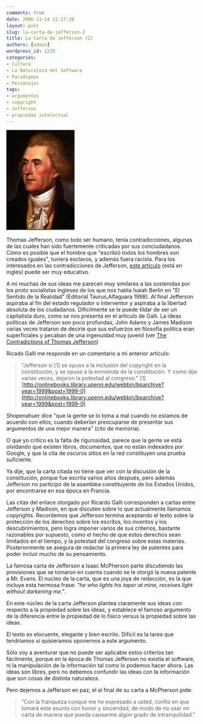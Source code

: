 ```yaml
---
comments: true
date: 2006-11-14 22:17:20
layout: post
slug: la-carta-de-jefferson-2
title: La Carta de Jefferson (2)
authors: [admin]
wordpress_id: 1235
categories:
- Cultura
- La Naturaleza del Software
- Paradigmas
- Personajes
tags:
- argumentos
- copyright
- Jefferson
- propiedad intelectual
---
```


![](180px-Thomas_Jefferson_rev.jpg)

Thomas Jefferson, como todo ser humano, tenía contradicciones, algunas de las cuales han sido fuertemente criticadas por sus conciudadanos. Cómo es posible que el hombre que "escribió todos los hombres son creados iguales", tuviera esclavos, y además fuera racista. Para los interesados en las contradicciones de Jefferson, [este artículo](http://memory.loc.gov/ammem/collections/jefferson_papers/mtjessay1.html) (está en inglés) puede ser muy educativo.

A mí muchas de sus ideas me parecen muy similares a las sostenidas por los proto socialistas ingleses de los que nos habla Isaiah Berlin en "El Sentido de la Realidad" (Editorial Taurus,Alfaguara 1998). Al final Jefferson aspiraba al fin del estado regulador o interventor y aspiraba a la libertad absoluta de los ciudadanos. Dificilmente se le puede tildar de ser un capitalista duro, como se nos presenta en el artículo de Galli. La ideas políticas de Jefferson son poco profundas, John Adams y James Madison varias veces trataron de decirle que sus esfuerzos en filosofía política eran superficiales y pecaban de una ingenuidad muy juvenil (ver [The Contradictions of Thomas Jefferson](http://memory.loc.gov/ammem/collections/jefferson_papers/mtjessay1.html))

Ricado Galli me responde en un comentario a mi anterior artículo:

> "Jefferson sí [1] se opuso a la inclusión del copyright en la constitución, y se opuso a la enmienda de la constitución. Y como dije varias veces, dejaron la potestad al congreso."
> [1][http://onlinebooks.library.upenn.edu/webbin/bparchive?year=1999&post=1999-0](http://onlinebooks.library.upenn.edu/webbin/bparchive?year=1999&post=1999-0)


Shopenahuer dice "que la gente se lo toma a mal cuando no estamos de acuerdo con ellos, cuando deberían preocuparse de presentar sus argumentos de una mejor manera" (cito de memoria).

O que yo critico es la falta de rigurosidad, parece que la gente se está olvidando que existen libros, documentos, que no están indexados por Google, y que la cita de oscuros sitios en la red constituyen una prueba suficiente.

Ya dije, que la carta citada no tiene que ver con la discusión de la constitución, porque fue escrita varios años después, pero además Jefferson no participó de la asamblea constituyente de los Estados Unidos, por encontrarse en esa época en Francia.

Las citas del enlace otorgado por Ricardo Galli corresponden a cartas entre Jefferson y Madison, en que discuten sobre lo que actualmente llamamos copyrights. Recordemos que Jefferson termina aceptando el texto sobre la protección de los derechos sobre los escritos, los inventos y los descubrimientos, pero logra imponer varios de sus criterios, bastante razonables por supuesto, como el hecho de que estos derechos sean limitados en el tiempo, y la potestad del congreso sobre estas materias. Posteriormente se asegura de redactar la primera ley de patentes para poder incluir mucho de su pensamiento.

La famosa carta de Jefferson a Isaac McPherson parte discutiendo las provisiones que se tomaron en cuenta cuando se le otorgó la nueva patente a Mr. Evans. El nucleo de la carta, que es una joya de redacción, es la que incluye esta hermosa frase: _"he who lights his taper at mine, receives light without darkening me."_.

En este núcleo de la carta Jefferson plantea claramente sus ideas con respecto a la propiedad sobre las ideas, y establece el famoso argumento de la diferencia entre la propiedad de lo físico versus la propiedad sobre las ideas.

El texto es elocuente, elegante y bien escrito. Dificil es la tarea que tendríamos si quisieramos oponernos a este argumento.

Sólo voy a aventurar que no puede ser aplicable estos criterios tan fácilmente, porque en la época de Thomas Jefferson no existía el software, ni la manipulación de la información tal como lo podemos hacer ahora. Las ideas son libres, pero no debemos confundir las ideas con la información que son cosas de distinta naturaleza.

Pero dejemos a Jefferson en paz, el al final de su carta a McPherson pide:


> "Con la franqueza conque me he expresado a usted, confío en que tomará este asunto con honor y sinceridad, de modo de no usar mi carta de manera que pueda causarme algún grado de intranquilidad."
